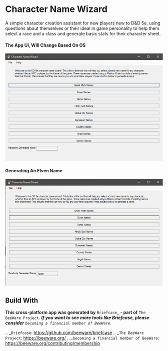 Character Name Wizard
================



A simple character creation assistant for new players new to D&D 5e, using questions about themselves or their ideal in game personality to help them select a race and a class and generate basic stats for their character sheet.

#### The App UI, Will Change Based On OS
![ConnectingFiles](docs/UI.png)


#### Generating An Elven Name
![ConnectingFiles](docs/elvenname.png)

## Build With

**This cross-platform app was generated by** `Briefcase`_ **- part of**
`The BeeWare Project`_. **If you want to see more tools like Briefcase, please
consider** `becoming a financial member of BeeWare`_.

.. _`Briefcase`: https://github.com/beeware/briefcase
.. _`The BeeWare Project`: https://beeware.org/
.. _`becoming a financial member of BeeWare`: https://beeware.org/contributing/membership
